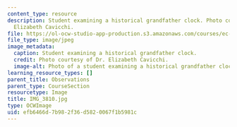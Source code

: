 ```yaml
---
content_type: resource
description: Student examining a historical grandfather clock. Photo courtesy of Dr.
  Elizabeth Cavicchi.
file: https://ol-ocw-studio-app-production.s3.amazonaws.com/courses/ec-050-recreate-experiments-from-history-inform-the-future-from-the-past-galileo-january-iap-2010/efb6466d7b982f36d5820067f1b5981c_IMG_3810.jpg
file_type: image/jpeg
image_metadata:
  caption: Student examining a historical grandfather clock.
  credit: Photo courtesy of Dr. Elizabeth Cavicchi.
  image-alt: Photo of a student examining a historical grandfather clock.
learning_resource_types: []
parent_title: Observations
parent_type: CourseSection
resourcetype: Image
title: IMG_3810.jpg
type: OCWImage
uid: efb6466d-7b98-2f36-d582-0067f1b5981c
---
```

